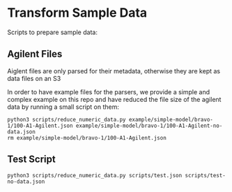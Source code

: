 # Transform Sample Data

Scripts to prepare sample data:

## Agilent Files

Aiglent files are only parsed for their metadata, otherwise they are kept as data files on an S3

In order to have example files for the parsers, we provide a simple and complex example on this repo and have reduced the file size of the agilent data by running a small script on them:

```
python3 scripts/reduce_numeric_data.py example/simple-model/bravo-1/100-A1-Agilent.json example/simple-model/bravo-1/100-A1-Agilent-no-data.json
rm example/simple-model/bravo-1/100-A1-Agilent.json
```

## Test Script

```
python3 scripts/reduce_numeric_data.py scripts/test.json scripts/test-no-data.json
```

